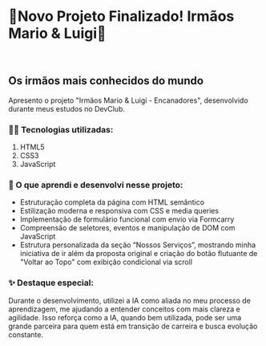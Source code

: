 <h1>🚧Novo Projeto Finalizado! Irmãos Mario & Luigi🚧</h1>
<br>
<h2>Os irmãos mais conhecidos do mundo</h2>
<p>Apresento o projeto "Irmãos Mario & Luigi - Encanadores", desenvolvido durante meus estudos no DevClub.</p>
<h3>👨‍💻 Tecnologias utilizadas:</h3>
<ol>
 <li>HTML5</li>
 <li>CSS3</li>
  <li>JavaScript</li>
</ol>
<h3>🎯 O que aprendi e desenvolvi nesse projeto:</h3>
<ul>
<li>Estruturação completa da página com HTML semântico</li>
<li>Estilização moderna e responsiva com CSS e media queries</li>
<li>Implementação de formulário funcional com envio via Formcarry</li>
<li>Compreensão de seletores, eventos e manipulação de DOM com JavaScript</li>
<li>Estrutura personalizada da seção “Nossos Serviços”, mostrando minha iniciativa de ir além da proposta original e criação do botão flutuante de "Voltar ao Topo" com exibição condicional via scroll</li>  
</ul>
<h3>✨ Destaque especial:</h3>
<p>Durante o desenvolvimento, utilizei a IA como aliada no meu processo de aprendizagem, me ajudando a entender conceitos com mais clareza e agilidade. 
  Isso reforça como a IA, quando bem utilizada, pode ser uma grande parceira para quem está em transição de carreira e busca evolução constante.</p>
  <img>
